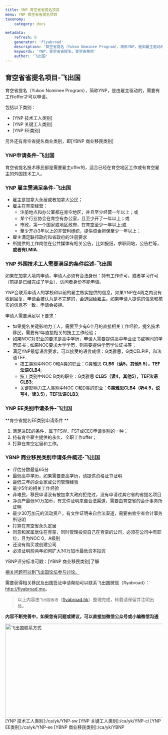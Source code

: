 ```yaml
---
title: YNP 育空省省提名项目
menu: YNP 育空省省提名项目
taxonomy:
    category: docs

metadata:
    refresh: 0
    generator: 'flyabroad'
    description: '育空省提名（Yukon Nominee Program），简称YNP，是由雇主驱动的，需要有工作offer才可以申请。'
    keywords: 'YNP，育空省省提名，育空省移民'
    author: '飞出国'
---
```

## 育空省省提名项目-飞出国

育空省提名（Yukon Nominee Program），简称YNP，是由雇主驱动的，需要有工作offer才可以申请。

包括以下类别：

* [YNP 技术工人类别]
* [YNP 关键工人类别]
* [YNP EE类别]

另外还有育空省提名商业类别，即[YBNP 商业移民类别]

### YNP申请条件-飞出国

育空省提名技术移民都是需要雇主offer的，适合已经在育空地区工作或有育空雇主的外国技术工人。

### YNP 雇主需满足条件-飞出国

- 雇主是加拿大永居或者加拿大公民；
- 雇主在育空经营：
   - 注册地点和办公室都在育空地区，并且至少经营一年以上；或
   - 某个行业协会在育空有办公室，且至少开了一年以上；或
   - 市政，第一个国家或地区政府，在育空至少一年以上;或
   - 至少开办3年以上的非营利组织，提供资金担保至少一年以上；
- 雇主满足联邦政府和省政府的注册要求
- 所提供的工作岗位在公共媒体有相关公告，比如报纸，求职网站，公告栏等，**或者有LMIA.**

### YNP 外国技术工人需要满足的条件综述-飞出国

如果在加拿大境内申请，申请人必须有合法身份：持有工作许可，或者学习许可（前提是已经完成了学业），访问者身份不能申请。

YNP会联系申请人的学校和以前的雇主核实提供的信息，如果YNP在4周之内没有收到回复，申请会被认为是不完整的，会退回给雇主。如果申请人提供的信息和核实的信息不一致，申请会被拒。

申请人需要满足以下要求：

- 如果提名关键影响力工人，需要至少有6个月的直接相关工作经验，提名技术移民，需要有1年直接相关的技工工作经验；
- 如果NOC对职业的要求是高中学历，申请人需要提供高中毕业证书或等同的学历证书；如果NOC要求大学学历，则需要提供学历学位证书等；
- 满足YNP最低语言要求，可以接受的语言成绩：G类雅思，G类CELPIP，和法语TEF.
    - 技工类别中NOC 0和A类的职业：G类雅思 **CLB6（读5，其他5.5），TEF法语CLB4**;
    - 技工类别中NOC B类的职业：G类雅思 **CLB5（读4，其他5），TEF法语CLB3**;
    - 关键影响力工人类别中NOC C和D类的职业：**G类雅思CLB4（听4.5，说写4，读3.5），TEF法语CLB3**;

### YNP EE类别申请条件-飞出国

**育空省提名EE类别申请条件 **

1. 满足进EE的条件，属于FSW、FST或CEC申请类别的一种；
2. 持有育空雇主提供的永久、全职工作offer；
3. 打算在育空定居和工作。

### YBNP 商业移民类别申请条件概述-飞出国

* 评估分数最低65分
* 最低高中学历，如果需要更高学历，请提供资格证书证明
* 最低三年的企业家或公司管理经验
* 最少5年的相关工作经验
* 非难民，移民申请没有被加拿大政府拒绝过，没有申请过其它省的省提名项目
* 净资产最低50万加币，有文件证明来自合法渠道，需要由育空省的会计事务所证明
* 最少30万加元的流动资产，有文件证明来自合法渠道，需要由育空省会计事务所证明
* 打算在育空省永久定居
* 同意和家属居住在育空，同时管理投资自己在育空的公司，必须在公司中有职位，且为NOC 0，A级别
* 还没有购买或创建公司
* 必须证明前两年如何扩大30万加币最低资本投资

YBNP评分标准可戳：[YBNP 商业移民类别]了解

[相关问题可以到飞出国论坛参与讨论。](http://bbs.fcgvisa.com/c/ExpressEntry/ykpnpt?arget=_blank)

需要获得相关移民及出国签证申请帮助可以联系飞出国微信（flyabroad）： <a href="http://flyabroad.me/contact" target="_blank">http://flyabroad.me</a>。

> 以上内容由`飞出国香港`（<a href="http://flyabroad.hk/" target="_blank">flyabroad.hk</a>）整理完成，转载请保留并注明出处。

**内容不断完善中，如果您有问题或建议，可以直接加微信公众号或小编微信沟通**

<img src="http://wx1.sinaimg.cn/mw1024/892c310fly1fgkvndf1s9j20p008d0v3.jpg" width = "900" height = "300" alt="飞出国联系方式" align=center />
[YNP 技术工人类别]:/ca/yk/YNP-sw
[YNP 关键工人类别]:/ca/yk/YNP-ci
[YNP EE类别]:/ca/yk/YNP-ee
[YBNP 商业移民类别]:/ca/yk/YBNP